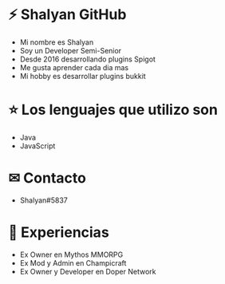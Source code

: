 # ⚡ Shalyan GitHub

- Mi nombre es Shalyan
- Soy un Developer Semi-Senior
- Desde 2016 desarrollando plugins Spigot
- Me gusta aprender cada dia mas
- Mi hobby es desarrollar plugins bukkit

# ⭐ Los lenguajes que utilizo son

- Java
- JavaScript

# ✉ Contacto

- Shalyan#5837

# 📁 Experiencias
- Ex Owner en Mythos MMORPG
- Ex Mod y Admin en Champicraft
- Ex Owner y Developer en Doper Network
